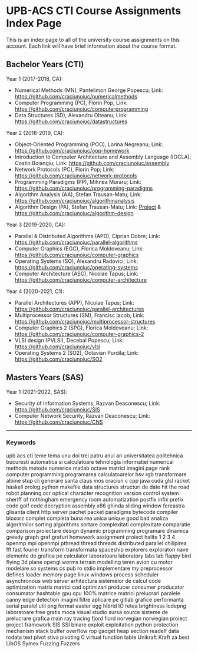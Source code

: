 # UPB-ACS CTI Course Assignments Index Page
This is an index page to all of the university course assignments on this account. Each link will have brief information about the course format.

## Bachelor Years (CTI)

Year 1 (2017-2018, CA):
 * Numerical Methods (MN), Pantelimon George Popescu; Link: https://github.com/craciunoiuc/numericalmethods
 * Computer Programming (PC), Florin Pop; Link: https://github.com/craciunoiuc/computerprogramming
 * Data Structures (SD), Alexandru Olteanu; Link: https://github.com/craciunoiuc/datastructures

Year 2 (2018-2019, CA):
 * Object-Oriented Programming (POO), Lorina Negreanu; Link: https://github.com/craciunoiuc/oop-homework
 * Introduction to Computer Architecture and Assembly Language (IOCLA), Costin Boiangiu; Link: https://github.com/craciunoiuc/assembly
 * Network Protocols (PC), Florin Pop; Link: https://github.com/craciunoiuc/network-protocols
 * Programming Paradigms (PP), Mihnea Muraru; Link: https://github.com/craciunoiuc/programming-paradigms
 * Algorithm Analysis (AA), Stefan Trausan-Matu; Link: https://github.com/craciunoiuc/algorithmanalysis
 * Algorithm Design (PA), Stefan Trausan-Matu; Link: [Project](https://github.com/craciunoiuc/Halite-III) & https://github.com/craciunoiuc/algorithm-design

Year 3 (2019-2020, CA):
 * Parallel & Distributed Algorithms (APD), Ciprian Dobre; Link: https://github.com/craciunoiuc/parallel-algorithms
 * Computer Graphics (EGC), Florica Moldoveanu; Link: https://github.com/craciunoiuc/computer-graphics
 * Operating Systems (SO), Alexandru Radovici; Link: https://github.com/craciunoiuc/operating-systems
 * Computer Architecture (ASC), Nicolae Tapus; Link: https://github.com/craciunoiuc/computer-architecture

Year 4 (2020-2021, C1):
 * Parallel Architectures (APP), Nicolae Tapus; Link: https://github.com/craciunoiuc/parallel-architectures
 * Multiprocessor Structures (SM), Francisc Iacob; Link: https://github.com/craciunoiuc/multiprocessor-structures
 * Computer Graphics 2 (SPG), Florica Moldoveanu; Link: https://github.com/craciunoiuc/computer-graphics-2
 * VLSI design (PVLSI), Decebal Popescu; Link: https://github.com/craciunoiuc/vlsi
 * Operating Systems 2 (SO2), Octavian Purdila; Link: https://github.com/craciunoiuc/SO2

## Masters Years (SAS)

Year 1 (2021-2022, SAS):
 * Security of Information Systems, Razvan Deaconescu; Link: https://github.com/craciunoiuc/SIS
 * Computer Network Security, Razvan Deaconescu; Link: https://github.com/craciunoiuc/CNS

----------------------------------------------------------------------------------------------------------------
### Keywords

upb acs cti teme tema unu doi trei patru anul an universitatea politehnica bucuresti automatica si calculatoare tehnologia informatiei numerical methods metode numerice matlab octave matrici imagini page rank computer programming programarea calculatoarelor hsv rgb transformare albine stup cli generare santa claus mos craciun c cpp java cuda glsl racket haskell prolog python makefile data structures structuri de date hit the road robot planning ocr optical character recognition version control system sheriff of nothingham emergency room automatization postfix infix prefix code golf code decryption assembly x86 ghinda sliding window fereastra glisanta client http server pachet packet paradigms bytecode compiler bloxorz complet completa buna rea unica unique good bad analiza algoritmilor sorting algorithms sortare complexitati complexitate comparatie comparison proiectare design dynamic programming programare dinamica greedy graph graf grafuri homework assignment proiect halite 1 2 3 4 openmp mpi openmpi pthread thread threads distributed parallel chilipirea fft fast fourier transform transformata spaceship explorers exploratori nave elemente de grafica pe calculator laboratoare laboratory labs lab flappy bird flying 3d plane opengl worms terrain modelling teren avion cu motor modelare so systems cs pub ro stdio implementare my preprocessor defines loader memory page linux windows process scheduler asynchronous web server arhitectura sistemelor de calcul code optimization matrix matrici cod optimizari producer consumer producator consumator hashtable gpu cpu 100% matrice matrici prelucrari paralele canny edge detection imagini filtre aplicare pe gitlab grafice performanta serial paralel util png format easter egg hibrid IO retea brightness lodepng laboratoare free gratis moca visual studio sursa source sisteme de prelucrare grafica main ray tracing fjord fiord norvegian norwegian proiect project framework SIS SSI binare exploit exploitation python protection mechanism stack buffer overflow rop gadget heap section readelf data rodata text pivot stiva pivoting C virtual function table Unikraft Kraft za best LibOS Symex Fuzzing Fuzzers
